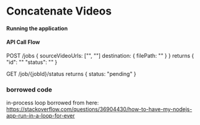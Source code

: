 # Concatenate Videos

#### Running the application


#### API Call Flow
POST /jobs
{
    sourceVideoUrls: ["", ""]
    destination: {
        filePath: ""
    }
}
returns
{
    "id": "<job id>"
    "status": "<url to status of job>"
}

GET /job/{jobId}/status
returns
{
    status: "pending"
}

### borrowed code
in-process loop borrowed from here: https://stackoverflow.com/questions/36904430/how-to-have-my-nodejs-app-run-in-a-loop-for-ever